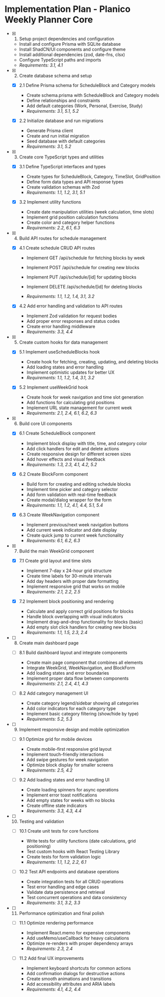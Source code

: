 # Implementation Plan - Planico Weekly Planner Core

- [x] 1. Setup project dependencies and configuration


  - Install and configure Prisma with SQLite database
  - Install ShadCN/UI components and configure theme
  - Install additional dependencies (zod, date-fns, clsx)
  - Configure TypeScript paths and imports
  - _Requirements: 3.1, 4.1_

- [x] 2. Create database schema and setup

  - [x] 2.1 Define Prisma schema for ScheduleBlock and Category models

    - Create schema.prisma with ScheduleBlock and Category models
    - Define relationships and constraints
    - Add default categories (Work, Personal, Exercise, Study)
    - _Requirements: 3.1, 5.1, 5.2_

  - [x] 2.2 Initialize database and run migrations


    - Generate Prisma client
    - Create and run initial migration
    - Seed database with default categories
    - _Requirements: 3.1, 5.2_

- [x] 3. Create core TypeScript types and utilities

  - [x] 3.1 Define TypeScript interfaces and types


    - Create types for ScheduleBlock, Category, TimeSlot, GridPosition
    - Define form data types and API response types
    - Create validation schemas with Zod
    - _Requirements: 1.1, 1.2, 3.1, 5.1_


  - [x] 3.2 Implement utility functions


    - Create date manipulation utilities (week calculation, time slots)
    - Implement grid position calculation functions
    - Create color and category helper functions
    - _Requirements: 2.2, 6.1, 6.3_

- [x] 4. Build API routes for schedule management

  - [x] 4.1 Create schedule CRUD API routes


    - Implement GET /api/schedule for fetching blocks by week

    - Implement POST /api/schedule for creating new blocks
    - Implement PUT /api/schedule/[id] for updating blocks
    - Implement DELETE /api/schedule/[id] for deleting blocks
    - _Requirements: 1.1, 1.2, 1.4, 3.1, 3.2_

  - [x] 4.2 Add error handling and validation to API routes

    - Implement Zod validation for request bodies
    - Add proper error responses and status codes
    - Create error handling middleware
    - _Requirements: 3.3, 4.4_

- [x] 5. Create custom hooks for data management








  - [x] 5.1 Implement useScheduleBlocks hook








    - Create hook for fetching, creating, updating, and deleting blocks
    - Add loading states and error handling
    - Implement optimistic updates for better UX
    - _Requirements: 1.1, 1.2, 1.4, 3.1, 3.2_

  - [x] 5.2 Implement useWeekGrid hook





    - Create hook for week navigation and time slot generation
    - Add functions for calculating grid positions
    - Implement URL state management for current week
    - _Requirements: 2.1, 2.4, 6.1, 6.2, 6.3_

- [x] 6. Build core UI components






  - [x] 6.1 Create ScheduleBlock component




    - Implement block display with title, time, and category color
    - Add click handlers for edit and delete actions
    - Create responsive design for different screen sizes
    - Add hover effects and visual feedback
    - _Requirements: 1.3, 2.3, 4.1, 4.2, 5.2_

  - [x] 6.2 Create BlockForm component


    - Build form for creating and editing schedule blocks
    - Implement time picker and category selector
    - Add form validation with real-time feedback
    - Create modal/dialog wrapper for the form
    - _Requirements: 1.1, 1.2, 4.1, 4.4, 5.1, 5.4_

  - [x] 6.3 Create WeekNavigation component


    - Implement previous/next week navigation buttons
    - Add current week indicator and date display
    - Create quick jump to current week functionality
    - _Requirements: 6.1, 6.2, 6.3_

- [x] 7. Build the main WeekGrid component

  - [x] 7.1 Create grid layout and time slots


    - Implement 7-day x 24-hour grid structure
    - Create time labels for 30-minute intervals
    - Add day headers with proper date formatting
    - Implement responsive grid that works on mobile
    - _Requirements: 2.1, 2.2, 2.5_

  - [x] 7.2 Implement block positioning and rendering


    - Calculate and apply correct grid positions for blocks
    - Handle block overlapping with visual indicators
    - Implement drag-and-drop functionality for blocks (basic)
    - Add empty slot click handlers for creating new blocks
    - _Requirements: 1.1, 1.5, 2.3, 2.4_

- [ ] 8. Create main dashboard page

















  - [ ] 8.1 Build dashboard layout and integrate components





    - Create main page component that combines all elements
    - Integrate WeekGrid, WeekNavigation, and BlockForm
    - Add loading states and error boundaries
    - Implement proper data flow between components
    - _Requirements: 2.1, 2.4, 4.1, 4.3_

  - [ ] 8.2 Add category management UI
    - Create category legend/sidebar showing all categories
    - Add color indicators for each category type
    - Implement basic category filtering (show/hide by type)
    - _Requirements: 5.2, 5.3_

- [ ] 9. Implement responsive design and mobile optimization
  - [ ] 9.1 Optimize grid for mobile devices
    - Create mobile-first responsive grid layout
    - Implement touch-friendly interactions
    - Add swipe gestures for week navigation
    - Optimize block display for smaller screens
    - _Requirements: 2.5, 4.2_

  - [ ] 9.2 Add loading states and error handling UI
    - Create loading spinners for async operations
    - Implement error toast notifications
    - Add empty states for weeks with no blocks
    - Create offline state indicators
    - _Requirements: 3.3, 4.3, 4.4_

- [ ] 10. Testing and validation
  - [ ] 10.1 Create unit tests for core functions
    - Write tests for utility functions (date calculations, grid positioning)
    - Test custom hooks with React Testing Library
    - Create tests for form validation logic
    - _Requirements: 1.1, 1.2, 2.2, 6.1_

  - [ ] 10.2 Test API endpoints and database operations
    - Create integration tests for all CRUD operations
    - Test error handling and edge cases
    - Validate data persistence and retrieval
    - Test concurrent operations and data consistency
    - _Requirements: 3.1, 3.2, 3.3_

- [ ] 11. Performance optimization and final polish
  - [ ] 11.1 Optimize rendering performance
    - Implement React.memo for expensive components
    - Add useMemo/useCallback for heavy calculations
    - Optimize re-renders with proper dependency arrays
    - _Requirements: 2.3, 2.4_

  - [ ] 11.2 Add final UX improvements
    - Implement keyboard shortcuts for common actions
    - Add confirmation dialogs for destructive actions
    - Create smooth animations and transitions
    - Add accessibility attributes and ARIA labels
    - _Requirements: 4.1, 4.2, 4.4_